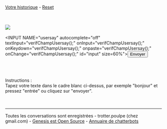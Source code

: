 
<!DOCTYPE html PUBLIC "-//W3C//DTD XHTML 1.0 Transitional//EN" "http://www.w3.org/TR/xhtml1/DTD/xhtml1-transitional.dtd">
<html xmlns="http://www.w3.org/1999/xhtml">
  <!--
    Modified from the Debian original for Ubuntu
    Last updated: 2016-11-16
    See: https://launchpad.net/bugs/1288690
  -->
  <head>
<title>Genesis : Robot parleur (chatterbot, ou chatbot)</title>
<meta name="viewport" content="width=device-width, initial-scale=1.0, maximum-scale=1.0" />
<script language="JavaScript">
	window.onload = function() {
   document.getElementById('input').focus();
   document.getElementById('sauveinput').value="";
document.getElementById('input').value="";
	document.getElementById('boutonEnvoyerForm').disabled=true;
   }

   function verifChampUsersay(){
		if(document.getElementById('input').value!=""){
			document.getElementById('boutonEnvoyerForm').disabled=false;
		}else{
			document.getElementById('boutonEnvoyerForm').disabled=true;
		}
   }

//var verif = window.setInterval(validation,10000000);
var verif = window.setInterval(validation,1800000); //toutes les 180sec

function validation()
{
document.getElementById('sauveinput').value=document.getElementById('input').value;
document.getElementById('autorefresh').value="TRUE";
document.getElementById('input').value="";
    document.forms['form_parler'].submit();
}

function envoiemot(mot)
{
document.getElementById('input').value=mot;
    document.forms['form_parler'].submit();
}
</script>
<link rel="stylesheet" type="text/css" href="defaut.css">
</head>
<body>

<a href="http://s140685957.onlinehome.fr/bot/logs/f6d323b4b051a4eeb90fe2748240b2d91609254068.htm">Votre historique</a> - <a href="Genesis/chatterbot23.php">Reset</a><br><br><br><div id="divCorpsPage"><img id="imgVisage" src="intro.gif?1609254068"><div id="divEspaceEnhautDesMessages"></div><div id="divZoneMessagesEtEntreeTexte"><div id="divZoneEntreeTexte"><form method="POST" action="chatterbot23.php" id="form_parler"><bR><INPUT NAME="usersay" autocomplete="off" textInput="verifChampUsersay();" onInput="verifChampUsersay();" onKeydown="verifChampUsersay();" onpaste="verifChampUsersay();" onChange="verifChampUsersay();" id="input" size=60%"><INPUT NAME="sauveinput" id="sauveinput" TYPE="HIDDEN" ><INPUT NAME="var" value="" id="var" TYPE="HIDDEN" ><INPUT NAME="vartemp" value="" id="vartemp" TYPE="HIDDEN" ><INPUT NAME="cerveau" value="AR.txt" id="cerveau" TYPE="HIDDEN" ><INPUT NAME="vraiesvars" value="" id="vraiesvars" TYPE="HIDDEN" ><INPUT NAME="nom" value="" id="nom" TYPE="HIDDEN" ><INPUT NAME="noreut" value="" id="noreut" TYPE="HIDDEN" ><INPUT NAME="vraiesvars" value="" id="vraiesvars" TYPE="HIDDEN" ><INPUT NAME="premiereOuverturePage" value="non" id="vraiesvars" TYPE="HIDDEN"><INPUT NAME="numUniquePourLog" value="1609254068" id="numUniquePourLog" TYPE="HIDDEN"><INPUT NAME="rappel" value="" id="rappel" TYPE="HIDDEN" ><INPUT NAME="autorefresh" id="autorefresh" TYPE="HIDDEN" value="FALSE"><input type=submit id="boutonEnvoyerForm" value="Envoyer"></div></div><br><br><br>Instructions :<br>Tapez votre texte dans le cadre blanc ci-dessus, par exemple "bonjour" et pressez "entr&eacute;e" ou cliquez sur "envoyer".</bR></div></div><br><br>
<div id="divPiedDePage">
<hr>
Toutes les conversations sont enregistr&eacute;es - trotter.poulpe (chez gmail.com) - <a href="documentation.htm">Genesis est Open Source</a> - <a href="http://chatterbots.fr/chatterbots.htm">Annuaire de chatterbots</a>
<div>
  </body>
</html>
